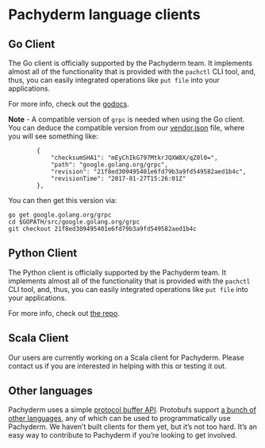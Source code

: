 # Pachyderm language clients

## Go Client

The Go client is officially supported by the Pachyderm team.  It implements almost all of the functionality that is provided with the `pachctl` CLI tool, and, thus, you can easily integrated operations like `put file` into your applications.

For more info, check out the [godocs](https://godoc.org/github.com/pachyderm/pachyderm/src/client).

**Note** - A compatible version of `grpc` is needed when using the Go client.  You can deduce the compatible version from our [vendor.json](https://github.com/pachyderm/pachyderm/blob/master/src/server/vendor/vendor.json) file, where you will see something like:

```
		{
			"checksumSHA1": "mEyChIkG797MtkrJQXW8X/qZ0l0=",
			"path": "google.golang.org/grpc",
			"revision": "21f8ed309495401e6fd79b3a9fd549582aed1b4c",
			"revisionTime": "2017-01-27T15:26:01Z"
		},
```

You can then get this version via:

```
go get google.golang.org/grpc
cd $GOPATH/src/google.golang.org/grpc
git checkout 21f8ed309495401e6fd79b3a9fd549582aed1b4c
```

## Python Client

The Python client is officially supported by the Pachyderm team. It implements almost all of the functionality that is provided with the `pachctl` CLI tool, and, thus, you can easily integrated operations like `put file` into your applications.

For more info, check out [the repo](http://github.com/pachyderm/python-pachyderm).

## Scala Client

Our users are currently working on a Scala client for Pachyderm. Please contact us if you are interested in helping with this or testing it out.

## Other languages

Pachyderm uses a simple [protocol buffer API](https://github.com/pachyderm/pachyderm/blob/master/src/client/pfs/pfs.proto). Protobufs support [a bunch of other languages](https://developers.google.com/protocol-buffers/), any of which can be used to programmatically use Pachyderm. We haven’t built clients for them yet, but it’s not too hard. It’s an easy way to contribute to Pachyderm if you’re looking to get involved.

